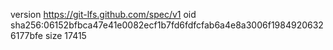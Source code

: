 version https://git-lfs.github.com/spec/v1
oid sha256:06152bfbca47e41e0082ecf1b7fd6fdfcfab6a4e8a3006f19849206326177bfe
size 17415
